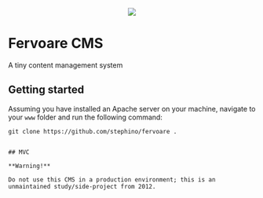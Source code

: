<p align="center">
    <a href="https://stephino.github.io/fervoare
             /">
        <img src="https://repository-images.githubusercontent.com/385881254/ca37305d-1281-4ce4-8b20-2a9d2d3c16c4"/>
    </a>
</p>

# Fervoare CMS

A tiny content management system

## Getting started

Assuming you have installed an Apache server on your machine, navigate to your `www` folder and run the following command:

```
git clone https://github.com/stephino/fervoare .
```

```

## MVC

**Warning!**

Do not use this CMS in a production environment; this is an unmaintained study/side-project from 2012.
